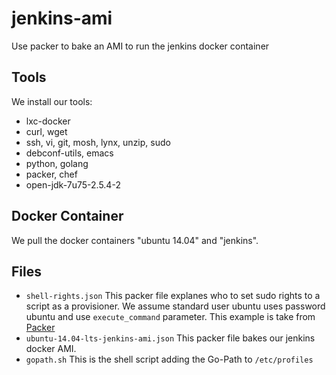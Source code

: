 # jenkins-ami
Use packer to bake an AMI to run the jenkins docker container

## Tools
We install our tools:
 + lxc-docker
 + curl, wget
 + ssh, vi, git, mosh, lynx, unzip, sudo
 + debconf-utils, emacs
 + python, golang
 + packer, chef
 + open-jdk-7u75-2.5.4-2 

## Docker Container
We pull the docker containers "ubuntu 14.04" and "jenkins". 

## Files
 + `shell-rights.json` This packer file explanes who to set sudo rights to a script as a provisioner.
We assume standard user ubuntu uses password ubuntu and use `execute_command` parameter.
This example is take from [Packer](https://www.packer.io/docs/provisioners/shell.html)
 + `ubuntu-14.04-lts-jenkins-ami.json` This packer file bakes our jenkins docker AMI.
 + `gopath.sh` This is the shell script adding the Go-Path to `/etc/profiles`
